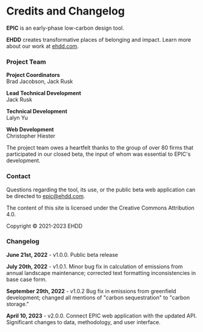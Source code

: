 # Credits and Changelog

**EPIC** is an early-phase low-carbon design tool.

**EHDD** creates transformative places of belonging and impact. Learn more about our work at [ehdd.com](http://ehdd.com).

### Project Team

**Project Coordinators**\
Brad Jacobson, Jack Rusk

**Lead Technical Development**\
Jack Rusk

**Technical Development**\
Lalyn Yu

**Web Development**\
Christopher Hiester

The project team owes a heartfelt thanks to the group of over 80 firms that participated in our closed beta, the input of whom was essential to EPIC's development.

### Contact

Questions regarding the tool, its use, or the public beta web application can be directed to [epic@ehdd.com](<mailto:epic@ehdd.com >).

The content of this site is licensed under the Creative Commons Attribution 4.0.

Copyright © 2021-2023 EHDD

### Changelog

**June 21st, 2022** - v1.0.0. Public beta release

**July 20th, 2022** - v1.0.1. Minor bug fix in calculation of emissions from annual landscape maintenance; corrected text formatting inconsistencies in base case form.

**September 29th, 2022** - v1.0.2 Bug fix in emissions from greenfield development; changed all mentions of "carbon sequestration" to "carbon storage."

**April 10, 2023** - v2.0.0. Connect EPIC web application with the updated API. Significant changes to data, methodology, and user interface.&#x20;
